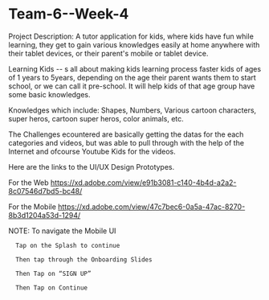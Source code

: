 # Team-6--Week-4

Project Description: A tutor application for kids, where kids have fun while learning, they get to gain various knowledges easily at home anywhere with their tablet devices, or their parent's mobile or tablet device.

Learning Kids -- s all about making kids learning process faster kids of ages of 1 years to 5years, depending on the age their parent wants them to start school, or we can call it pre-school. It will help kids of that age group have some basic knowledges. 

Knowledges which include: Shapes, Numbers, Various cartoon characters, super heros, cartoon super heros, color animals, etc.

The Challenges ecountered are basically getting the datas for the each categories and videos, but was able to pull through with the help of the Internet and ofcourse Youtube Kids for the videos.

Here are the links to the UI/UX Design Prototypes.

For the Web
https://xd.adobe.com/view/e91b3081-c140-4b4d-a2a2-8c07546d7bd5-bc48/

For the Mobile
https://xd.adobe.com/view/47c7bec6-0a5a-47ac-8270-8b3d1204a53d-1294/

NOTE: To navigate the Mobile UI

      Tap on the Splash to continue
  
      Then tap through the Onboarding Slides
  
      Then Tap on “SIGN UP”
  
      Then Tap on Continue 
